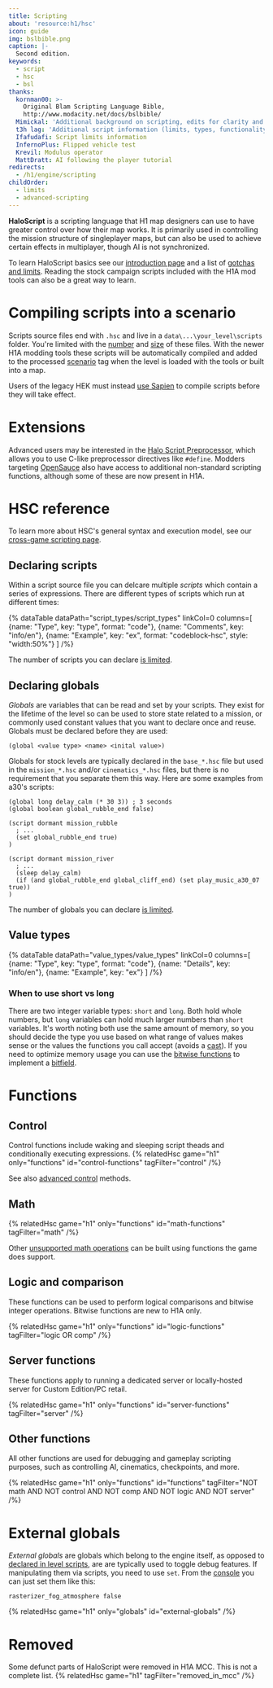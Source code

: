 ```yaml
---
title: Scripting
about: 'resource:h1/hsc'
icon: guide
img: bslbible.png
caption: |-
  Second edition.
keywords:
  - script
  - hsc
  - bsl
thanks:
  kornman00: >-
    Original Blam Scripting Language Bible,
    http://www.modacity.net/docs/bslbible/
  Mimickal: 'Additional background on scripting, edits for clarity and extra information'
  t3h lag: 'Additional script information (limits, types, functionality, etc...)'
  Ifafudafi: Script limits information
  InfernoPlus: Flipped vehicle test
  Krevil: Modulus operator
  MattDratt: AI following the player tutorial
redirects:
  - /h1/engine/scripting
childOrder:
  - limits
  - advanced-scripting
---
```

**HaloScript** is a scripting language that H1 map designers can use to have greater control over how their map works. It is primarily used in controlling the mission structure of singleplayer maps, but can also be used to achieve certain effects in multiplayer, though AI is not synchronized.

To learn HaloScript basics see our [introduction page](~general/scripting) and a list of [gotchas and limits](~limits). Reading the stock campaign scripts included with the H1A mod tools can also be a great way to learn.

# Compiling scripts into a scenario
Scripts source files end with `.hsc` and live in a `data\...\your_level\scripts` folder. You're limited with the [number](~limits#number-of-source-files) and [size](~limits#source-file-size) of these files. With the newer H1A modding tools these scripts will be automatically compiled and added to the processed [scenario](~) tag when the level is loaded with the tools or built into a map.

Users of the legacy HEK must instead [use Sapien](~h1-sapien#compile-scripts) to compile scripts before they will take effect.

# Extensions
Advanced users may be interested in the [Halo Script Preprocessor](~), which allows you to use C-like preprocessor directives like `#define`. Modders targeting [OpenSauce](~) also have access to additional non-standard scripting functions, although some of these are now present in H1A.

# HSC reference
To learn more about HSC's general syntax and execution model, see our [cross-game scripting page](~general/scripting).

## Declaring scripts
Within a script source file you can delcare multiple _scripts_ which contain a series of expressions. There are different types of scripts which run at different times:

{% dataTable
  dataPath="script_types/script_types"
  linkCol=0
  columns=[
    {name: "Type", key: "type", format: "code"},
    {name: "Comments", key: "info/en"},
    {name: "Example", key: "ex", format: "codeblock-hsc", style: "width:50%"}
  ]
/%}

The number of scripts you can declare [is limited](~limits#script-declarations).

## Declaring globals
_Globals_ are variables that can be read and set by your scripts. They exist for the lifetime of the level so can be used to store state related to a mission, or commonly used constant values that you want to declare once and reuse. Globals must be declared before they are used:

```hsc
(global <value type> <name> <inital value>)
```

Globals for stock levels are typically declared in the `base_*.hsc` file but used in the `mission_*.hsc` and/or `cinematics_*.hsc` files, but there is no requirement that you separate them this way. Here are some examples from a30's scripts:

```hsc
(global long delay_calm (* 30 3)) ; 3 seconds
(global boolean global_rubble_end false)

(script dormant mission_rubble
  ; ...
  (set global_rubble_end true)
)

(script dormant mission_river
  ; ...
  (sleep delay_calm)
  (if (and global_rubble_end global_cliff_end) (set play_music_a30_07 true))
)
```

The number of globals you can declare [is limited](~limits#globals).

## Value types
{% dataTable
  dataPath="value_types/value_types"
  linkCol=0
  columns=[
    {name: "Type", key: "type", format: "code"},
    {name: "Details", key: "info/en"},
    {name: "Example", key: "ex"}
  ]
/%}

### When to use short vs long
There are two integer variable types: `short` and `long`. Both hold whole numbers, but `long` variables can hold much larger numbers than `short` variables. It's worth noting both use the same amount of memory, so you should decide the type you use based on what range of values makes sense or the values the functions you call accept (avoids a [cast](~general/scripting#value-type-casting)). If you need to optimize memory usage you can use the [bitwise functions](~scripting#logic-and-comparison) to implement a [bitfield][].

# Functions
## Control
Control functions include waking and sleeping script theads and conditionally executing expressions.
{% relatedHsc game="h1" only="functions" id="control-functions" tagFilter="control" /%}

See also [advanced control](~advanced-scripting#control) methods.

## Math
{% relatedHsc game="h1" only="functions" id="math-functions" tagFilter="math" /%}

Other [unsupported math operations](~advanced-scripting#math) can be built using functions the game does support.

## Logic and comparison
These functions can be used to perform logical comparisons and bitwise integer operations. Bitwise functions are new to H1A only.

{% relatedHsc game="h1" only="functions" id="logic-functions" tagFilter="logic OR comp" /%}

## Server functions
These functions apply to running a dedicated server or locally-hosted server for Custom Edition/PC retail.

{% relatedHsc game="h1" only="functions" id="server-functions" tagFilter="server" /%}

## Other functions
All other functions are used for debugging and gameplay scripting purposes, such as controlling AI, cinematics, checkpoints, and more.

{% relatedHsc game="h1" only="functions" id="functions" tagFilter="NOT math AND NOT control AND NOT comp AND NOT logic AND NOT server" /%}

# External globals
_External globals_ are globals which belong to the engine itself, as opposed to [declared in level scripts](#declaring-globals), are are typically used to toggle debug features. If manipulating them via scripts, you need to use `set`. From the [console](~developer-console) you can just set them like this:

```console
rasterizer_fog_atmosphere false
```

{% relatedHsc game="h1" only="globals" id="external-globals" /%}

# Removed
Some defunct parts of HaloScript were removed in H1A MCC. This is not a complete list.
{% relatedHsc game="h1" tagFilter="removed_in_mcc" /%}

[Lisp]: https://en.wikipedia.org/wiki/Lisp_(programming_language)
[c-format]: http://www.cplusplus.com/reference/cstdio/printf/
[bitfield]: https://en.wikipedia.org/wiki/Bit_field
[cast]: https://en.wikipedia.org/wiki/Type_conversion
